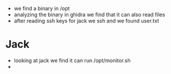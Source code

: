 - we find a binary in /opt 
- analyzing the binary in ghidra we find that it can also read files 
- after reading ssh keys for jack we ssh and we found user.txt

# Jack
- looking at jack we find it can run /opt/monitor.sh
- 